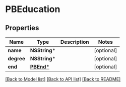 # PBEducation

## Properties
Name | Type | Description | Notes
------------ | ------------- | ------------- | -------------
**name** | **NSString*** |  | [optional] 
**degree** | **NSString*** |  | [optional] 
**end** | [**PBEnd***](PBEnd.md) |  | [optional] 

[[Back to Model list]](../README.md#documentation-for-models) [[Back to API list]](../README.md#documentation-for-api-endpoints) [[Back to README]](../README.md)


